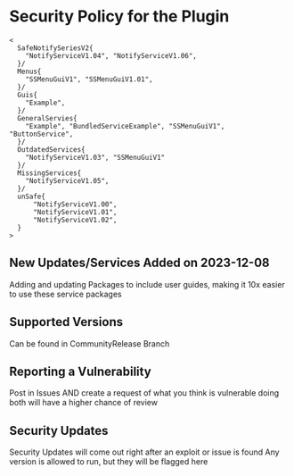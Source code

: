# Security Policy for the Plugin
```
<
  SafeNotifySeriesV2{
    "NotifyServiceV1.04", "NotifyServiceV1.06",
  }/
  Menus{
    "SSMenuGuiV1", "SSMenuGuiV1.01",
  }/
  Guis{
    "Example",
  }/
  GeneralServies{
    "Example", "BundledServiceExample", "SSMenuGuiV1", "ButtonService",
  }/
  OutdatedServices{
    "NotifyServiceV1.03", "SSMenuGuiV1"
  }/
  MissingServices{
    "NotifyServiceV1.05",
  }/
  unSafe{
      "NotifyServiceV1.00",
      "NotifyServiceV1.01",
      "NotifyServiceV1.02",
  }
>
```
## New Updates/Services Added on 2023-12-08
Adding and updating Packages to include user guides, making it 10x easier to use these service packages

## Supported Versions
Can be found in CommunityRelease Branch

## Reporting a Vulnerability
Post in Issues AND create a request of what you think is vulnerable 
doing both will have a higher chance of review

## Security Updates
Security Updates will come out right after an exploit or issue is found
Any version is allowed to run, but they will be flagged here
